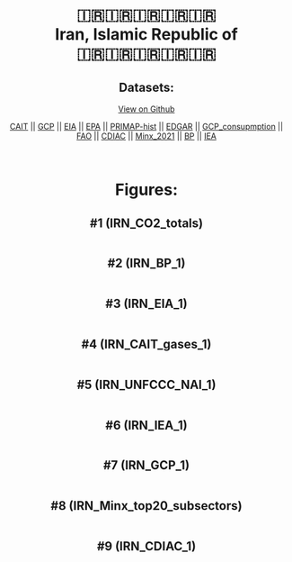 
<center>
<h1 align="center">
🇮🇷🇮🇷🇮🇷🇮🇷🇮🇷
<br>
Iran, Islamic Republic of
<br>
🇮🇷🇮🇷🇮🇷🇮🇷🇮🇷
</h1>
<h2>Datasets:</h2>
<p><a href="https://github.com/dquintani/GreenhouseData/tree/master/country_data/IRN_Iran, Islamic Republic of/data">View on Github</a>
<br></p><p><a href="data/IRN_CAIT.csv">CAIT</a> || <a href="data/IRN_GCP.csv">GCP</a> || <a href="data/IRN_EIA.csv">EIA</a> || <a href="data/IRN_EPA.csv">EPA</a> || <a href="data/IRN_PRIMAP-hist.csv">PRIMAP-hist</a> || <a href="data/IRN_EDGAR.csv">EDGAR</a> || <a href="data/IRN_GCP_consupmption.csv">GCP_consupmption</a> || <a href="data/IRN_FAO.csv">FAO</a> || <a href="data/IRN_CDIAC.csv">CDIAC</a> || <a href="data/IRN_Minx_2021.csv">Minx_2021</a> || <a href="data/IRN_BP.csv">BP</a> || <a href="data/IRN_IEA.csv">IEA</a></p><p><br></p>
<h1>Figures:</h1><h2>#1 (IRN_CO2_totals)</h2>
<p><img alt="" src="figures/IRN_CO2_totals.png" /></p><h2>#2 (IRN_BP_1)</h2>
<p><img alt="" src="figures/IRN_BP_1.png" /></p><h2>#3 (IRN_EIA_1)</h2>
<p><img alt="" src="figures/IRN_EIA_1.png" /></p><h2>#4 (IRN_CAIT_gases_1)</h2>
<p><img alt="" src="figures/IRN_CAIT_gases_1.png" /></p><h2>#5 (IRN_UNFCCC_NAI_1)</h2>
<p><img alt="" src="figures/IRN_UNFCCC_NAI_1.png" /></p><h2>#6 (IRN_IEA_1)</h2>
<p><img alt="" src="figures/IRN_IEA_1.png" /></p><h2>#7 (IRN_GCP_1)</h2>
<p><img alt="" src="figures/IRN_GCP_1.png" /></p><h2>#8 (IRN_Minx_top20_subsectors)</h2>
<p><img alt="" src="figures/IRN_Minx_top20_subsectors.png" /></p><h2>#9 (IRN_CDIAC_1)</h2>
<p><img alt="" src="figures/IRN_CDIAC_1.png" /></p>